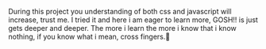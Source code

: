 During this project you understanding of both css and javascript will increase, trust me.
I tried it and here i am eager to learn more, GOSH!! is just gets deeper and deeper.
The more i learn the more i know that i know nothing, if you know what i mean, cross fingers.🤞
